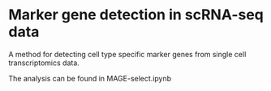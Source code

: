 # Marker gene detection in scRNA-seq data

A method for detecting cell type specific marker genes from single cell transcriptomics data. 

The analysis can be found in MAGE-select.ipynb
